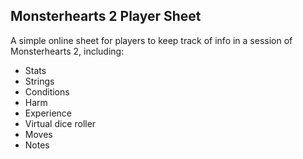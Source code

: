 ## Monsterhearts 2 Player Sheet

A simple online sheet for players to keep track of info in a session of Monsterhearts 2, including:

- Stats
- Strings
- Conditions
- Harm
- Experience
- Virtual dice roller
- Moves
- Notes
